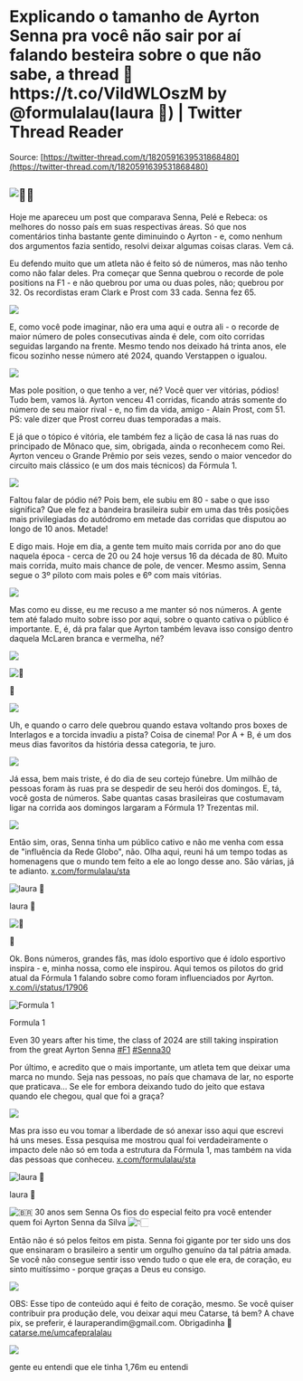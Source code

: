 # Explicando o tamanho de Ayrton Senna pra você não sair por aí falando besteira sobre o que não sabe, a thread 🧶 https\://t.co/VildWLOszM by @formulalau(laura 🏁) | Twitter Thread Reader

Source: [https://twitter-thread.com/t/1820591639531868480](https://twitter-thread.com/t/1820591639531868480)

## ![🧶](https://abs.twimg.com/emoji/v2/svg/1f9f6.svg)🧶

Hoje me apareceu um post que comparava Senna, Pelé e Rebeca: os melhores do nosso país em suas respectivas áreas. Só que nos comentários tinha bastante gente diminuindo o Ayrton - e, como nenhum dos argumentos fazia sentido, resolvi deixar algumas coisas claras. Vem cá.

Eu defendo muito que um atleta não é feito só de números, mas não tenho como não falar deles. Pra começar que Senna quebrou o recorde de pole positions na F1 - e não quebrou por uma ou duas poles, não; quebrou por 32. Os recordistas eram Clark e Prost com 33 cada. Senna fez 65.

[![](https://pbs.twimg.com/media/GUQGtlrWoAEO74I.png)](https://pbs.twimg.com/media/GUQGtlrWoAEO74I?format=png\&name=4096x4096)

E, como você pode imaginar, não era uma aqui e outra ali - o recorde de maior número de poles consecutivas ainda é dele, com oito corridas seguidas largando na frente. Mesmo tendo nos deixado há trinta anos, ele ficou sozinho nesse número até 2024, quando Verstappen o igualou.

[![](https://pbs.twimg.com/media/GUQG3rVXcAEsubi.jpg)](https://pbs.twimg.com/media/GUQG3rVXcAEsubi?format=jpg\&name=4096x4096)

Mas pole position, o que tenho a ver, né? Você quer ver vitórias, pódios! Tudo bem, vamos lá. Ayrton venceu 41 corridas, ficando atrás somente do número de seu maior rival - e, no fim da vida, amigo - Alain Prost, com 51. PS: vale dizer que Prost correu duas temporadas a mais.

E já que o tópico é vitória, ele também fez a lição de casa lá nas ruas do principado de Mônaco que, sim, obrigada, ainda o reconhecem como Rei. Ayrton venceu o Grande Prêmio por seis vezes, sendo o maior vencedor do circuito mais clássico (e um dos mais técnicos) da Fórmula 1.

[![](https://pbs.twimg.com/media/GUQHQ1kXAAAHsr-.png)](https://pbs.twimg.com/media/GUQHQ1kXAAAHsr-?format=png\&name=4096x4096)

Faltou falar de pódio né? Pois bem, ele subiu em 80 - sabe o que isso significa? Que ele fez a bandeira brasileira subir em uma das três posições mais privilegiadas do autódromo em metade das corridas que disputou ao longo de 10 anos. Metade!

E digo mais. Hoje em dia, a gente tem muito mais corrida por ano do que naquela época - cerca de 20 ou 24 hoje versus 16 da década de 80. Muito mais corrida, muito mais chance de pole, de vencer. Mesmo assim, Senna segue o 3º piloto com mais poles e 6º com mais vitórias.

[![](https://pbs.twimg.com/media/GUQHnn_WIAA_BJr.png)](https://pbs.twimg.com/media/GUQHnn_WIAA_BJr?format=png\&name=4096x4096)

Mas como eu disse, eu me recuso a me manter só nos números. A gente tem até falado muito sobre isso por aqui, sobre o quanto cativa o público é importante. E, é, dá pra falar que Ayrton também levava isso consigo dentro daquela McLaren branca e vermelha, né?

[![](https://pbs.twimg.com/media/GUQHt9SW8AA66zU.png)](https://pbs.twimg.com/media/GUQHt9SW8AA66zU?format=png\&name=4096x4096)

![📍](https://abs.twimg.com/emoji/v2/svg/1f4cd.svg)

📍

[![](https://pbs.twimg.com/media/GUQHzs-XQAAki0o.png)](https://pbs.twimg.com/media/GUQHzs-XQAAki0o?format=png\&name=4096x4096)

Uh, e quando o carro dele quebrou quando estava voltando pros boxes de Interlagos e a torcida invadiu a pista? Coisa de cinema! Por A + B, é um dos meus dias favoritos da história dessa categoria, te juro.

[![](https://pbs.twimg.com/media/GUQIWkPXIAE5_Za.png)](https://pbs.twimg.com/media/GUQIWkPXIAE5_Za?format=png\&name=4096x4096)

Já essa, bem mais triste, é do dia de seu cortejo fúnebre. Um milhão de pessoas foram às ruas pra se despedir de seu herói dos domingos. E, tá, você gosta de números. Sabe quantas casas brasileiras que costumavam ligar na corrida aos domingos largaram a Fórmula 1? Trezentas mil.

[![](https://pbs.twimg.com/media/GUQEdwmXcAATf9x.jpg)](https://pbs.twimg.com/media/GUQEdwmXcAATf9x?format=jpg\&name=4096x4096)

Então sim, oras, Senna tinha um público cativo e não me venha com essa de "influência da Rede Globo", não. Olha aqui, reuni há um tempo todas as homenagens que o mundo tem feito a ele ao longo desse ano. São várias, já te adianto. [x.com/formulalau/sta](https://x.com/formulalau/status/1813313976656359494)

![laura 🏁](https://pbs.twimg.com/profile_images/1853241484998500352/CoZVNy99_200x200.jpg)

laura 🏁

![🧶](https://abs.twimg.com/emoji/v2/svg/1f9f6.svg)

🧶

Ok. Bons números, grandes fãs, mas ídolo esportivo que é ídolo esportivo inspira - e, minha nossa, como ele inspirou. Aqui temos os pilotos do grid atual da Fórmula 1 falando sobre como foram influenciados por Ayrton. [x.com/i/status/17906](https://x.com/i/status/1790698641868632489)

![Formula 1](https://pbs.twimg.com/profile_images/1612433922733887489/7f5XFklA_200x200.jpg)

Formula 1

Even 30 years after his time, the class of 2024 are still taking inspiration from the great Ayrton Senna [#F1](https://x.com/hashtag/F1) [#Senna30](https://x.com/hashtag/Senna30)

Por último, e acredito que o mais importante, um atleta tem que deixar uma marca no mundo. Seja nas pessoas, no país que chamava de lar, no esporte que praticava… Se ele for embora deixando tudo do jeito que estava quando ele chegou, qual que foi a graça?

[![](https://pbs.twimg.com/media/GUQItNJXoAEBxFX.jpg)](https://pbs.twimg.com/media/GUQItNJXoAEBxFX?format=jpg\&name=4096x4096)

Mas pra isso eu vou tomar a liberdade de só anexar isso aqui que escrevi há uns meses. Essa pesquisa me mostrou qual foi verdadeiramente o impacto dele não só em toda a estrutura da Fórmula 1, mas também na vida das pessoas que conheceu. [x.com/formulalau/sta](https://x.com/formulalau/status/1779175923692064770)

![laura 🏁](https://pbs.twimg.com/profile_images/1853241484998500352/CoZVNy99_200x200.jpg)

laura 🏁

![🇧🇷](https://abs.twimg.com/emoji/v2/svg/1f1e7-1f1f7.svg) 30 anos sem Senna Os fios do especial feito pra você entender quem foi Ayrton Senna da Silva ![👇🏻](https://abs.twimg.com/emoji/v2/svg/1f447-1f3fb.svg)

Então não é só pelos feitos em pista. Senna foi gigante por ter sido uns dos que ensinaram o brasileiro a sentir um orgulho genuíno da tal pátria amada. Se você não consegue sentir isso vendo tudo o que ele era, de coração, eu sinto muitíssimo - porque graças a Deus eu consigo.

[![](https://pbs.twimg.com/media/GUQJQSbWAAANl8F.png)](https://pbs.twimg.com/media/GUQJQSbWAAANl8F?format=png\&name=4096x4096)

OBS: Esse tipo de conteúdo aqui é feito de coração, mesmo. Se você quiser contribuir pra produção dele, vou deixar aqui meu Catarse, tá bem? A chave pix, se preferir, é lauraperandim\@gmail.com. Obrigadinha 🩷 [catarse.me/umcafepralalau](https://www.catarse.me/umcafepralalau)

[![](https://pbs.twimg.com/media/GUQKZpRXIAAPofv.jpg)](https://pbs.twimg.com/media/GUQKZpRXIAAPofv?format=jpg\&name=4096x4096)

gente eu entendi que ele tinha 1,76m eu entendi
